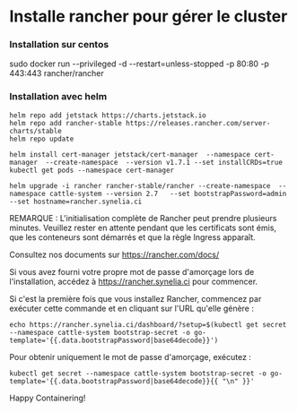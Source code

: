 
# Installe rancher pour gérer le cluster

### Installation sur centos

sudo docker run --privileged -d --restart=unless-stopped -p 80:80 -p 443:443 rancher/rancher

### Installation avec helm 

```
helm repo add jetstack https://charts.jetstack.io
helm repo add rancher-stable https://releases.rancher.com/server-charts/stable
helm repo update
```

```
helm install cert-manager jetstack/cert-manager  --namespace cert-manager  --create-namespace  --version v1.7.1 --set installCRDs=true
kubectl get pods --namespace cert-manager
```

```
helm upgrade -i rancher rancher-stable/rancher --create-namespace  --namespace cattle-system --version 2.7   --set bootstrapPassword=admin  --set hostname=rancher.synelia.ci
```

REMARQUE : L'initialisation complète de Rancher peut prendre plusieurs minutes. Veuillez rester en attente pendant que les certificats sont émis, que les conteneurs sont démarrés et que la règle Ingress apparaît.

Consultez nos documents sur https://rancher.com/docs/

Si vous avez fourni votre propre mot de passe d'amorçage lors de l'installation, accédez à https://rancher.synelia.ci pour commencer.

Si c'est la première fois que vous installez Rancher, commencez par exécuter cette commande et en cliquant sur l'URL qu'elle génère :


```
echo https://rancher.synelia.ci/dashboard/?setup=$(kubectl get secret --namespace cattle-system bootstrap-secret -o go-template='{{.data.bootstrapPassword|base64decode}}')
```

Pour obtenir uniquement le mot de passe d'amorçage, exécutez :

```
kubectl get secret --namespace cattle-system bootstrap-secret -o go-template='{{.data.bootstrapPassword|base64decode}}{{ "\n" }}'
```


Happy Containering!


